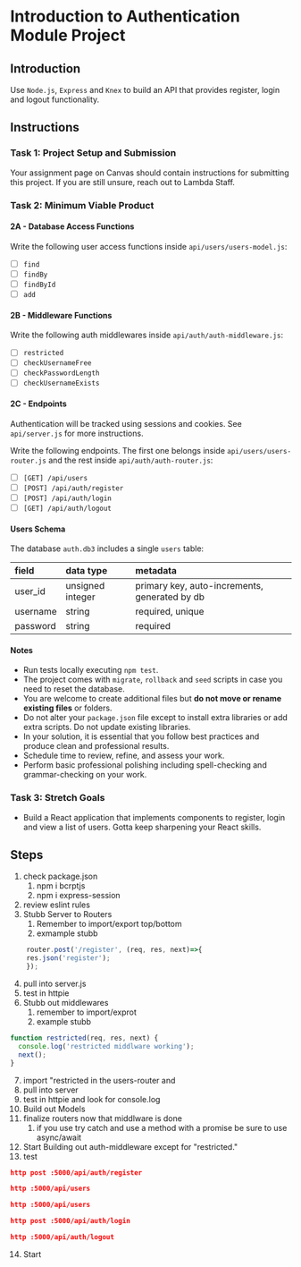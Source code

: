 # Introduction to Authentication Module Project

## Introduction

Use `Node.js`, `Express` and `Knex` to build an API that provides register, login and logout functionality.

## Instructions

### Task 1: Project Setup and Submission

Your assignment page on Canvas should contain instructions for submitting this project. If you are still unsure, reach out to Lambda Staff.

### Task 2: Minimum Viable Product

#### 2A - Database Access Functions

Write the following user access functions inside `api/users/users-model.js`:

- [ ] `find`
- [ ] `findBy`
- [ ] `findById`
- [ ] `add`

#### 2B - Middleware Functions

Write the following auth middlewares inside `api/auth/auth-middleware.js`:

- [ ] `restricted`
- [ ] `checkUsernameFree`
- [ ] `checkPasswordLength`
- [ ] `checkUsernameExists`

#### 2C - Endpoints

Authentication will be tracked using sessions and cookies. See `api/server.js` for more instructions.

Write the following endpoints. The first one belongs inside `api/users/users-router.js` and the rest inside `api/auth/auth-router.js`:

- [ ] `[GET] /api/users`
- [ ] `[POST] /api/auth/register`
- [ ] `[POST] /api/auth/login`
- [ ] `[GET] /api/auth/logout`

#### Users Schema

The database `auth.db3` includes a single `users` table:

| field    | data type        | metadata                                      |
| :------- | :--------------- | :-------------------------------------------- |
| user_id  | unsigned integer | primary key, auto-increments, generated by db |
| username | string           | required, unique                              |
| password | string           | required                                      |

#### Notes

- Run tests locally executing `npm test`.
- The project comes with `migrate`, `rollback` and `seed` scripts in case you need to reset the database.
- You are welcome to create additional files but **do not move or rename existing files** or folders.
- Do not alter your `package.json` file except to install extra libraries or add extra scripts. Do not update existing libraries.
- In your solution, it is essential that you follow best practices and produce clean and professional results.
- Schedule time to review, refine, and assess your work.
- Perform basic professional polishing including spell-checking and grammar-checking on your work.

### Task 3: Stretch Goals

- Build a React application that implements components to register, login and view a list of users. Gotta keep sharpening your React skills.


## Steps

1. check package.json
   1. npm i bcrptjs
   2. npm i express-session
2. review eslint rules
3. Stubb Server to Routers
   1. Remember to import/export top/bottom
   2. exmample stubb
```javascript
    router.post('/register', (req, res, next)=>{
    res.json('register');
    });
```
4. pull into server.js
5. test in httpie
6. Stubb out middlewares
   1. remember to import/exprot
   2. example stubb
```javascript
function restricted(req, res, next) {
  console.log('restricted middlware working');
  next();
}
```
7. import "restricted in the users-router and 
8. pull into server
9. test in httpie and look for console.log
10. Build out Models
11. finalize routers now that middlware is done
    1.  if you use try catch and use a method with a promise be sure to use async/await
12. Start Building out auth-middleware except for "restricted."
13. test 
```json
http post :5000/api/auth/register

http :5000/api/users

http :5000/api/users

http post :5000/api/auth/login

http :5000/api/auth/logout
```
14. Start
